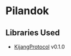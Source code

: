 # Pilandok

## Libraries Used

- [KijangProtocol](https://github.com/KancilMocap/KijangProtocol) v0.1.0
